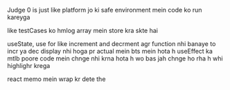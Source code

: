 Judge 0 is just like platform jo ki  safe environment mein code ko run kareyga  

like testCases ko hmlog array mein store kra skte hai



useState, use for like increment and decrment  agr function nhi banaye to incr ya dec display nhi hoga pr actual mein bts mein hota h
useEffect ka mtlb poore code mein chnge nhi krna hota h wo bas jah chnge ho rha h whi highlighr krega

react memo mein wrap kr dete the

